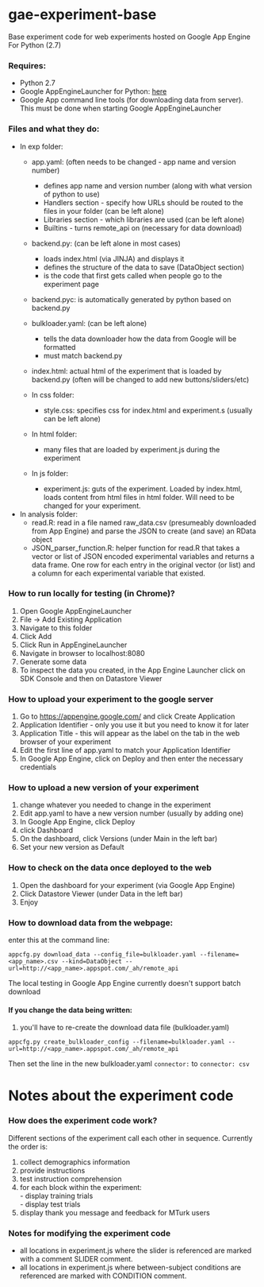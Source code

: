 gae-experiment-base
==================

Base experiment code for web experiments hosted on Google App Engine For Python (2.7)

### Requires:

- Python 2.7
- Google AppEngineLauncher for Python: [here](https://developers.google.com/appengine/downloads#Google_App_Engine_SDK_for_Python)
- Google App command line tools (for downloading data from server). This must be done when starting Google AppEngineLauncher

### Files and what they do:

- In exp folder:  
    - app.yaml: (often needs to be changed - app name and version number)
        - defines app name and version number (along with what version of python to use)
        - Handlers section - specify how URLs should be routed to the files in your folder (can be left alone)
        - Libraries section - which libraries are used (can be left alone)
        - Builtins - turns remote_api on (necessary for data download)
        
    - backend.py: (can be left alone in most cases)
        - loads index.html (via JINJA) and displays it
        - defines the structure of the data to save (DataObject section)
        - is the code that first gets called when people go to the experiment page
     
    - backend.pyc: is automatically generated by python based on backend.py
    
    - bulkloader.yaml: (can be left alone)
        - tells the data downloader how the data from Google will be formatted
        - must match backend.py
    - index.html: actual html of the experiment that is loaded by backend.py (often will be changed to add new buttons/sliders/etc)
    - In css folder:
        - style.css: specifies css for index.html and experiment.s (usually can be left alone)
    - In html folder:
        - many files that are loaded by experiment.js during the experiment
    - In js folder:
        - experiment.js: guts of the experiment. Loaded by index.html, loads content from html files in html folder. Will need to be changed for your experiment.  
- In analysis folder:
    - read.R: read in a file named raw_data.csv (presumeably downloaded from App Engine) and parse the JSON to create (and save) an RData object
    - JSON_parser_function.R: helper function for read.R that takes a vector or list of JSON encoded experimental variables and returns a data frame. One row for each entry in the original vector (or list) and a column for each experimental variable that existed.


### How to run locally for testing (in Chrome)?

1. Open Google AppEngineLauncher
2. File -> Add Existing Application
3. Navigate to this folder
4. Click Add
5. Click Run in AppEngineLauncher
6. Navigate in browser to localhost:8080
7. Generate some data
7. To inspect the data you created, in the App Engine Launcher click on SDK Console and then on Datastore Viewer

### How to upload your experiment to the google server

1. Go to https://appengine.google.com/ and click Create Application
2. Application Identifier - only you use it but you need to know it for later
3. Application Title - this will appear as the label on the tab in the web browser of your experiment
4. Edit the first line of app.yaml to match your Application Identifier
5. In Google App Engine, click on Deploy and then enter the necessary credentials

### How to upload a new version of your experiment

1. change whatever you needed to change in the experiment
2. Edit app.yaml to have a new version number (usually by adding one)
3. In Google App Engine, click Deploy
4. click Dashboard
5. On the dashboard, click Versions (under Main in the left bar)
6. Set your new version as Default

### How to check on the data once deployed to the web

1. Open the dashboard for your experiment (via Google App Engine)
2. Click Datastore Viewer (under Data in the left bar)
3. Enjoy


### How to download data from the webpage:

enter this at the command line:  

```
appcfg.py download_data --config_file=bulkloader.yaml --filename=<app_name>.csv --kind=DataObject --url=http://<app_name>.appspot.com/_ah/remote_api
```

The local testing in Google App Engine currently doesn't support batch download


#### If you change the data being written:

1. you'll have to re-create the download data file (bulkloader.yaml)

```
appcfg.py create_bulkloader_config --filename=bulkloader.yaml --url=http://<app_name>.appspot.com/_ah/remote_api
```

Then set the line in the new bulkloader.yaml `connector:` to `connector: csv`
 

# Notes about the experiment code

### How does the experiment code work?

Different sections of the experiment call each other in sequence. Currently the order is:  
1. collect demographics information  
2. provide instructions  
3. test instruction comprehension  
4. for each block within the experiment:  
        - display training trials  
        - display test trials  
5. display thank you message and feedback for MTurk users  


### Notes for modifying the experiment code
- all locations in experiment.js where the slider is referenced are marked with a comment SLIDER comment.
- all locations in experiment.js where between-subject conditions are referenced are marked with CONDITION comment.
